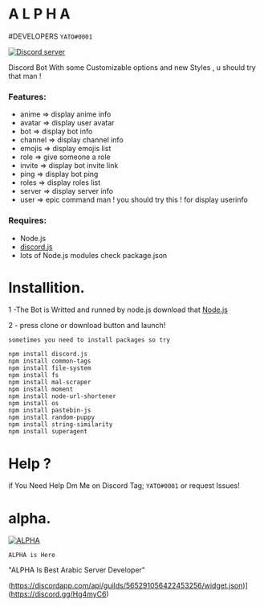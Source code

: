 # A L P H A

#DEVELOPERS
`YATO#0001`

<a href="https://discord.gg/Hg4myC6"><img src="https://discordapp.com/api/guilds/565291056422453256/embed.png" alt="Discord server" /></a>

Discord Bot With some Customizable options and new Styles , u should try that man !
### Features:
- anime <animename> => display anime info
- avatar => display user avatar
- bot => display bot info
- channel => display channel info
- emojis => display emojis list
- role <member> <rolename> => give someone a role
- invite => display bot invite link
- ping => display bot ping
- roles => display roles list
- server => display server info
- user => epic command man ! you should try this ! for display userinfo
### Requires:
- Node.js
- [discord.js](https://www.npmjs.com/package/discord.js)
- lots of Node.js modules check package.json
# Installition.
1 -The Bot is Writted and runned by node.js download that [Node.js](https://nodejs.org/en/download/)

2 - press clone or download button and launch!

`sometimes you need to install packages so try`
```fix
npm install discord.js
npm install common-tags
npm install file-system
npm install fs
npm install mal-scraper
npm install moment
npm install node-url-shortener
npm install os
npm install pastebin-js
npm install random-puppy
npm install string-similarity
npm install superagent
```
# Help ? 

if You Need Help Dm Me on Discord Tag; `YATO#0001`
or request Issues!
# alpha.
[![ALPHA](https://discordapp.com/api/guilds/565291056422453256/widget.png?style=banner4)](https://discord.gg/Hg4myC6)

` ALPHA is Here `


"ALPHA Is Best Arabic Server Developer"

(https://discordapp.com/api/guilds/565291056422453256/widget.json)](https://discord.gg/Hg4myC6)
